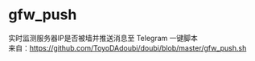 # gfw_push
实时监测服务器IP是否被墙并推送消息至 Telegram 一键脚本  
来自：https://github.com/ToyoDAdoubi/doubi/blob/master/gfw_push.sh
